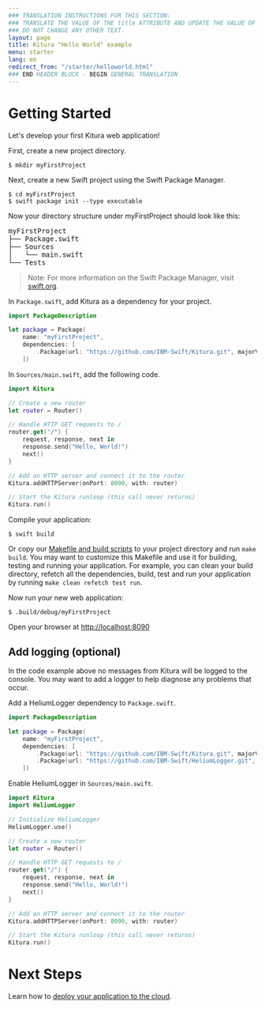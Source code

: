 ```yaml
---
### TRANSLATION INSTRUCTIONS FOR THIS SECTION:
### TRANSLATE THE VALUE OF THE title ATTRIBUTE AND UPDATE THE VALUE OF THE lang ATTRIBUTE. 
### DO NOT CHANGE ANY OTHER TEXT. 
layout: page
title: Kitura "Hello World" example
menu: starter
lang: en
redirect_from: "/starter/helloworld.html"
### END HEADER BLOCK - BEGIN GENERAL TRANSLATION
---
```

# Getting Started

Let's develop your first Kitura web application!

First, create a new project directory.

```
$ mkdir myFirstProject
```

Next, create a new Swift project using the Swift Package Manager.

```
$ cd myFirstProject
$ swift package init --type executable
```

Now your directory structure under myFirstProject should look like this:
<pre>
myFirstProject
├── Package.swift
├── Sources
│   └── main.swift
└── Tests
</pre>

> Note: For more information on the Swift Package Manager, visit [swift.org](https://swift.org/package-manager).

In `Package.swift`, add Kitura as a dependency for your project.

```swift
import PackageDescription

let package = Package(
    name: "myFirstProject",
    dependencies: [
        .Package(url: "https://github.com/IBM-Swift/Kitura.git", majorVersion: 1, minor: 0)
    ])
```

In `Sources/main.swift`, add the following code.

```swift
import Kitura

// Create a new router
let router = Router()

// Handle HTTP GET requests to /
router.get("/") {
    request, response, next in
    response.send("Hello, World!")
    next()
}

// Add an HTTP server and connect it to the router
Kitura.addHTTPServer(onPort: 8090, with: router)

// Start the Kitura runloop (this call never returns)
Kitura.run()
```

Compile your application:

```
$ swift build
```

Or copy our [Makefile and build scripts](https://github.com/IBM-Swift/Package-Builder/blob/master/build) to your project directory and run `make build`. You may want to customize this Makefile and use it for building, testing and running your application. For example, you can clean your build directory, refetch all the dependencies, build, test and run your application by running `make clean refetch test run`.

Now run your new web application:

```
$ .build/debug/myFirstProject
```

Open your browser at [http://localhost:8090](http://localhost:8090)

## Add logging (optional)

 In the code example above no messages from Kitura will be logged to the console. You may want to add a logger to help diagnose any problems that occur.

 Add a HeliumLogger dependency to `Package.swift`.

```swift
import PackageDescription

let package = Package(
    name: "myFirstProject",
    dependencies: [
        .Package(url: "https://github.com/IBM-Swift/Kitura.git", majorVersion: 0, minor: 32),
        .Package(url: "https://github.com/IBM-Swift/HeliumLogger.git", majorVersion: 1, minor: 0)
    ])
```

Enable HeliumLogger in `Sources/main.swift`.

```swift
import Kitura
import HeliumLogger

// Initialize HeliumLogger
HeliumLogger.use()

// Create a new router
let router = Router()

// Handle HTTP GET requests to /
router.get("/") {
    request, response, next in
    response.send("Hello, World!")
    next()
}

// Add an HTTP server and connect it to the router
Kitura.addHTTPServer(onPort: 8090, with: router)

// Start the Kitura runloop (this call never returns)
Kitura.run()
```

# Next Steps

Learn how to [deploy your application to the cloud](/en/starter/deploying.html).

